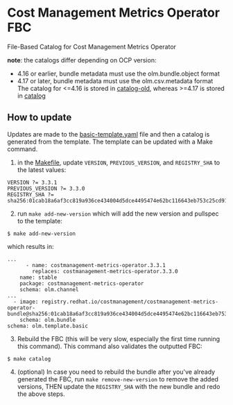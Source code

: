 # Cost Management Metrics Operator FBC

File-Based Catalog for Cost Management Metrics Operator

**note**: the catalogs differ depending on OCP version:
* 4.16 or earlier, bundle metadata must use the olm.bundle.object format
* 4.17 or later, bundle metadata must use the olm.csv.metadata format
The catalog for <=4.16 is stored in [catalog-old](catalog-old), whereas >=4.17 is stored in [catalog](catalog)

## How to update

Updates are made to the [basic-template.yaml](catalog-templates/basic-template.yaml) file and then a catalog is generated from the template. The template can be updated with a Make command.

1. in the [Makefile](Makefile), update `VERSION`, `PREVIOUS_VERSION`, and `REGISTRY_SHA` to the latest values:
```
VERSION ?= 3.3.1
PREVIOUS_VERSION ?= 3.3.0
REGISTRY_SHA ?= sha256:01cab18a6af3cc819a936ce434004d5dce4495474e62bc116643eb753c25cd91
```

2. run `make add-new-version` which will add the new version and pullspec to the template:
```
$ make add-new-version
```
which results in:
```
...
      - name: costmanagement-metrics-operator.3.3.1
        replaces: costmanagement-metrics-operator.3.3.0
    name: stable
    package: costmanagement-metrics-operator
    schema: olm.channel
...
  - image: registry.redhat.io/costmanagement/costmanagement-metrics-operator-bundle@sha256:01cab18a6af3cc819a936ce434004d5dce4495474e62bc116643eb753c25cd91
    schema: olm.bundle
schema: olm.template.basic
```

3. Rebuild the FBC (this will be very slow, especially the first time running this command). This command also validates the outputted FBC:
```
$ make catalog
```

4. (optional) In case you need to rebuild the bundle after you've already generated the FBC, run `make remove-new-version` to remove the added versions, THEN update the `REGISTRY_SHA` with the new bundle and redo the above steps.
